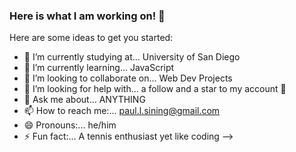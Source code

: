 ### Here is what I am working on! 👋 


Here are some ideas to get you started:

- 🏫 I’m currently studying at... University of San Diego
- 🌱 I’m currently learning... JavaScript
- 👯 I’m looking to collaborate on... Web Dev Projects
- 🤔 I’m looking for help with... a follow and a star to my account 🥰
- 💬 Ask me about... ANYTHING 
- 📫 How to reach me:... paul.l.sining@gmail.com
- 😄 Pronouns:... he/him
- ⚡ Fun fact:... A tennis enthusiast yet like coding
-->
